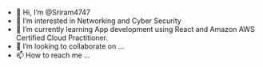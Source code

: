 - 👋 Hi, I’m @Sriram4747
- 👀 I’m interested in Networking and Cyber Security
- 🌱 I’m currently learning App development using React and Amazon AWS Certified Cloud Practitioner.
- 💞️ I’m looking to collaborate on ...
- 📫 How to reach me ...

<!---
Sriram4747/Sriram4747 is a ✨ special ✨ repository because its `README.md` (this file) appears on your GitHub profile.
You can click the Preview link to take a look at your changes.
--->
